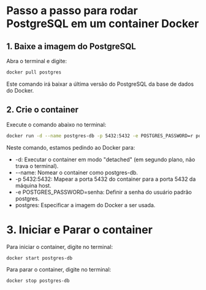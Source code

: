 # Passo a passo para rodar PostgreSQL em um container Docker

## 1. Baixe a imagem do PostgreSQL

Abra o terminal e digite:

```sh
docker pull postgres
```

Este comando irá baixar a última versão do PostgreSQL da base de dados do Docker.

## 2. Crie o container

Execute o comando abaixo no terminal:

```sh
docker run -d --name postgres-db -p 5432:5432 -e POSTGRES_PASSWORD=r postgres
```

Neste comando, estamos pedindo ao Docker para:

- -d: Executar o container em modo "detached" (em segundo plano, não trava o terminal).
- --name: Nomear o container como postgres-db.
- -p 5432:5432: Mapear a porta 5432 do container para a porta 5432 da máquina host.
- -e POSTGRES_PASSWORD=senha: Definir a senha do usuário padrão postgres.
- postgres: Especificar a imagem do Docker a ser usada.

# 3. Iniciar e Parar o container

Para iniciar o container, digite no terminal:

```sh
docker start postgres-db
```

Para parar o container, digite no terminal:

```sh
docker stop postgres-db
```
